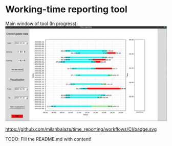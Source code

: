 # Working-time reporting tool
Main window of tool (In progress):
![Main window example](imgs/main_window_example.png)

https://github.com/milanbalazs/time_reporting/workflows/CI/badge.svg

TODO: Fill the README.md with content!
